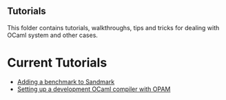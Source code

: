 Tutorials
---

This folder contains tutorials, walkthroughs, tips and tricks for 
dealing with OCaml system and other cases.

Current Tutorials
===

* [Adding a benchmark to Sandmark](https://github.com/prismlab/docs/blob/master/tutorials/adding-benchmark-to-sandmark.md)
* [Setting up a development OCaml compiler with OPAM](https://github.com/prismlab/docs/blob/master/tutorials/setting-up-development-compiler.md)
